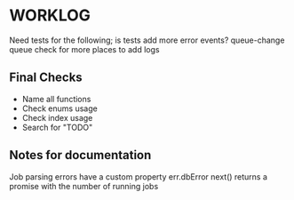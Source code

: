 # WORKLOG

Need tests for the following;
is tests
add more error events?
queue-change
queue
check for more places to add logs

## Final Checks

-   Name all functions
-   Check enums usage
-   Check index usage
-   Search for "TODO"

## Notes for documentation
Job parsing errors have a custom property err.dbError
next() returns a promise with the number of running jobs
